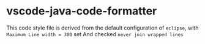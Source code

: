 # vscode-java-code-formatter
This code style file is derived from the default configuration of `eclipse`, with `Maximum Line width = 300` set And checked `never join wrapped lines`
